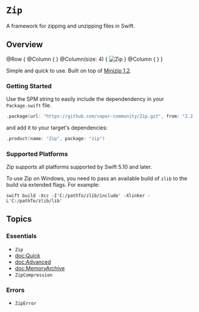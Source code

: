 # ``Zip``

A framework for zipping and unzipping files in Swift.

## Overview

@Row {
    @Column { }
    @Column(size: 4) {
        ![Zip](zip-logo)
    }
    @Column { }
}

Simple and quick to use.
Built on top of [Minizip 1.2](https://github.com/zlib-ng/minizip-ng/tree/1.2).

### Getting Started

Use the SPM string to easily include the dependendency in your `Package.swift` file.

```swift
.package(url: "https://github.com/vapor-community/Zip.git", from: "2.2.0")
```

and add it to your target's dependencies:

```swift
.product(name: "Zip", package: "zip")
```

### Supported Platforms

Zip supports all platforms supported by Swift 5.10 and later.

To use Zip on Windows, you need to pass an available build of `zlib` to the build via extended flags. For example:

```shell
swift build -Xcc -I'C:/pathTo/zlib/include' -Xlinker -L'C:/pathTo/zlib/lib'
```

## Topics

### Essentials

- ``Zip``
- <doc:Quick>
- <doc:Advanced>
- <doc:MemoryArchive>
- ``ZipCompression``

### Errors

- ``ZipError``
